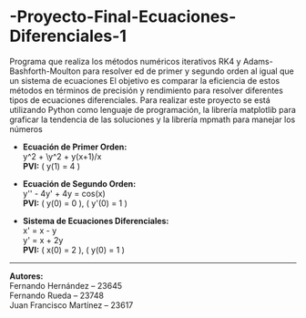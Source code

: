 # -Proyecto-Final-Ecuaciones-Diferenciales-1
Programa que realiza los métodos numéricos iterativos RK4 y Adams-Bashforth-Moulton para resolver ed de primer y segundo orden al igual que un sistema de ecuaciones 
El objetivo es comparar la eficiencia de estos métodos en términos de precisión y rendimiento para resolver diferentes tipos de ecuaciones diferenciales.
Para realizar este proyecto se está utilizando Python como lenguaje de programación, la librería matplotlib para graficar la tendencia de las soluciones y la librería mpmath para manejar los números

- **Ecuación de Primer Orden:**  
   y^2 + \y^2 + y(x+1)/x   
  **PVI:** \( y(1) = 4 \)

- **Ecuación de Segundo Orden:**  
   y'' - 4y' + 4y = cos(x)   
  **PVI:** \( y(0) = 0 \), ( y'(0) = 1 \)

- **Sistema de Ecuaciones Diferenciales:**  
  x' = x - y   
   y' = x + 2y   
  **PVI:** \( x(0) = 2 \), ( y(0) = 1 \)

---

**Autores:**  
Fernando Hernández – 23645  
Fernando Rueda – 23748  
Juan Francisco Martínez – 23617

